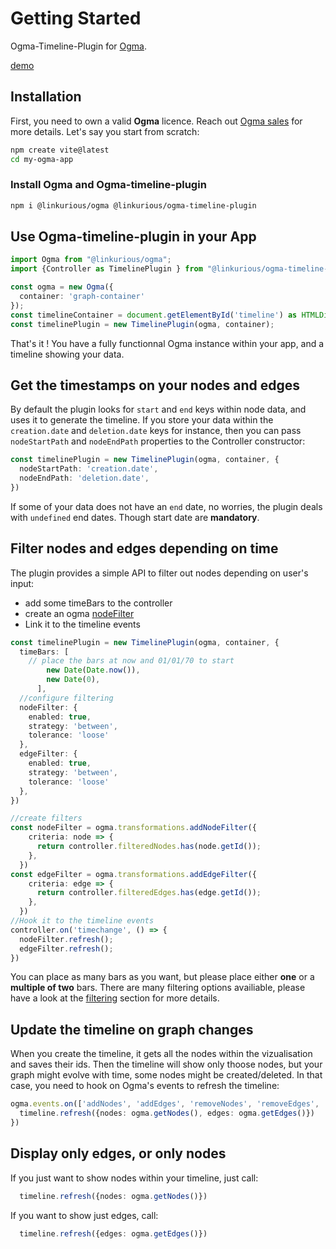 # Getting Started

Ogma-Timeline-Plugin for [Ogma](https://doc.linkurio.us/ogma/latest/).

[demo](https://doc.linkurious.com/ogma/latest/examples/timeline.html)
## Installation

First, you need to own a valid **Ogma** licence. Reach out [Ogma sales](https://doc.linkurio.us/ogma/latest/support.html) for more details.
Let's say you start from scratch:

```bash
npm create vite@latest
cd my-ogma-app
```

### Install Ogma and Ogma-timeline-plugin
```bash
npm i @linkurious/ogma @linkurious/ogma-timeline-plugin
```

## Use Ogma-timeline-plugin in your App

```ts
import Ogma from "@linkurious/ogma";
import {Controller as TimelinePlugin } from "@linkurious/ogma-timeline-plugin";

const ogma = new Ogma({
  container: 'graph-container'
});
const timelineContainer = document.getElementById('timeline') as HTMLDivElement;
const timelinePlugin = new TimelinePlugin(ogma, container);
```

That's it ! You have a fully functionnal Ogma instance within your app, and a timeline showing your data.

## Get the timestamps on your nodes and edges

By default the plugin looks for `start` and `end` keys within node data, and uses it to generate the timeline.
If you store your data within the `creation.date` and `deletion.date` keys for instance, then you can pass `nodeStartPath` and `nodeEndPath` properties to the Controller constructor: 

```ts
const timelinePlugin = new TimelinePlugin(ogma, container, {
  nodeStartPath: 'creation.date',
  nodeEndPath: 'deletion.date',
})
```
If some of your data does not have an `end` date, no worries, the plugin deals with `undefined` end dates. Though start date are **mandatory**.

## Filter nodes and edges depending on time

The plugin provides a simple API to filter out nodes depending on user's input: 
 - add some timeBars to the controller
 - create an ogma [nodeFilter](https://doc.linkurious.com/ogma/latest/api.html#Ogma-transformations-addNodeFilter)
 - Link it to the timeline events

```ts
const timelinePlugin = new TimelinePlugin(ogma, container, {
  timeBars: [
    // place the bars at now and 01/01/70 to start
        new Date(Date.now()), 
        new Date(0),
      ],
  //configure filtering
  nodeFilter: {
    enabled: true,
    strategy: 'between',
    tolerance: 'loose'
  },
  edgeFilter: {
    enabled: true,
    strategy: 'between',
    tolerance: 'loose'
  },
})

//create filters
const nodeFilter = ogma.transformations.addNodeFilter({
    criteria: node => {
      return controller.filteredNodes.has(node.getId());
    },
  })
const edgeFilter = ogma.transformations.addEdgeFilter({
    criteria: edge => {
      return controller.filteredEdges.has(edge.getId());
    },
  })
//Hook it to the timeline events
controller.on('timechange', () => {
  nodeFilter.refresh();
  edgeFilter.refresh();
})
```

You can place as many bars as you want, but please place either **one** or a **multiple of two** bars.
There are many filtering options availiable, please have a look at the [filtering](/filtering) section for more details.

## Update the timeline on graph changes

When you create the timeline, it gets all the nodes within the vizualisation and saves their ids. 
Then the timeline will show only thoose nodes, but your graph might evolve with time, some nodes might be created/deleted. In that case, you need to hook on Ogma's events to refresh the timeline: 
  
```ts
ogma.events.on(['addNodes', 'addEdges', 'removeNodes', 'removeEdges', 'clearGraph'] ,() => {
  timeline.refresh({nodes: ogma.getNodes(), edges: ogma.getEdges()})
})
```

## Display only edges, or only nodes

If you just want to show nodes within your timeline, just call: 
```ts
  timeline.refresh({nodes: ogma.getNodes()})

```

If you want to show just edges, call: 
```ts
  timeline.refresh({edges: ogma.getEdges()})
```
